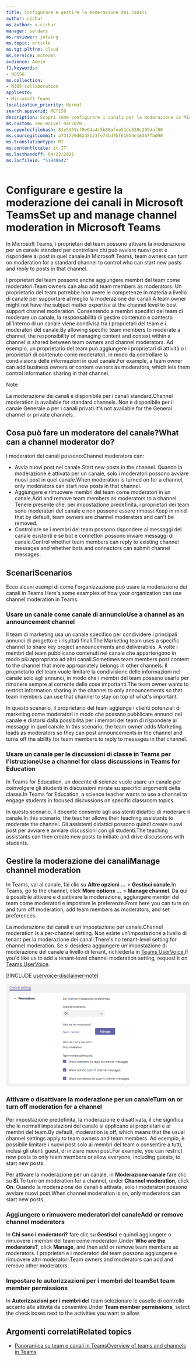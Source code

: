 ```yaml
---
title: Configurare e gestire la moderazione dei canali
author: cichur
ms.author: v-cichur
manager: serdars
ms.reviewer: jotaing
ms.topic: article
ms.tgt.pltfrm: cloud
ms.service: msteams
audience: Admin
f1.keywords:
- NOCSH
ms.collection:
- M365-collaboration
appliesto:
- Microsoft Teams
localization_priority: Normal
search.appverid: MET150
description: Scopri come configurare i canali per la moderazione in Microsoft Teams, incluso come aggiungere membri del team come moderatori del canale.
ms.custom: seo-marvel-mar2020
ms.openlocfilehash: 81e5159cf0e64a4c5b88afea51de528c299daf80
ms.sourcegitcommit: a731226d62d8b23fe73bd7bf61654e16367fbd90
ms.translationtype: MT
ms.contentlocale: it-IT
ms.lasthandoff: 04/22/2021
ms.locfileid: "51948642"
---
```

# <a name="set-up-and-manage-channel-moderation-in-microsoft-teams"></a><span data-ttu-id="e7323-103">Configurare e gestire la moderazione dei canali in Microsoft Teams</span><span class="sxs-lookup"><span data-stu-id="e7323-103">Set up and manage channel moderation in Microsoft Teams</span></span>

<span data-ttu-id="e7323-104">In Microsoft Teams, i proprietari del team possono attivare la moderazione per un canale standard per controllare chi può avviare nuovi post e rispondere ai post in quel canale.</span><span class="sxs-lookup"><span data-stu-id="e7323-104">In Microsoft Teams, team owners can turn on moderation for a standard channel to control who can start new posts and reply to posts in that channel.</span></span>

<span data-ttu-id="e7323-105">I proprietari del team possono anche aggiungere membri del team come moderatori.</span><span class="sxs-lookup"><span data-stu-id="e7323-105">Team owners can also add team members as moderators.</span></span> <span data-ttu-id="e7323-106">Un proprietario del team potrebbe non avere le competenze in materia a livello di canale per supportare al meglio la moderazione dei canali.</span><span class="sxs-lookup"><span data-stu-id="e7323-106">A team owner might not have the subject matter expertise at the channel level to best support channel moderation.</span></span> <span data-ttu-id="e7323-107">Consentendo a membri specifici del team di moderare un canale, la responsabilità di gestire contenuto e contesto all'interno di un canale viene condivisa tra i proprietari del team e i moderatori del canale.</span><span class="sxs-lookup"><span data-stu-id="e7323-107">By allowing specific team members to moderate a channel, the responsibility of managing content and context within a channel is shared between team owners and channel moderators.</span></span> <span data-ttu-id="e7323-108">Ad esempio, un proprietario del team può aggiungere i proprietari di attività o i proprietari di contenuto come moderatori, in modo da controllare la condivisione delle informazioni in quel canale.</span><span class="sxs-lookup"><span data-stu-id="e7323-108">For example, a team owner can add business owners or content owners as moderators, which lets them control information sharing in that channel.</span></span>

> [!NOTE]
> <span data-ttu-id="e7323-109">La moderazione dei canali è disponibile per i canali standard.</span><span class="sxs-lookup"><span data-stu-id="e7323-109">Channel moderation is available for standard channels.</span></span> <span data-ttu-id="e7323-110">Non è disponibile per il canale Generale o per i canali privati.</span><span class="sxs-lookup"><span data-stu-id="e7323-110">It's not available for the General channel or private channels.</span></span>

## <a name="what-can-a-channel-moderator-do"></a><span data-ttu-id="e7323-111">Cosa può fare un moderatore del canale?</span><span class="sxs-lookup"><span data-stu-id="e7323-111">What can a channel moderator do?</span></span>

<span data-ttu-id="e7323-112">I moderatori dei canali possono:</span><span class="sxs-lookup"><span data-stu-id="e7323-112">Channel moderators can:</span></span>

- <span data-ttu-id="e7323-113">Avvia nuovi post nel canale.</span><span class="sxs-lookup"><span data-stu-id="e7323-113">Start new posts in the channel.</span></span> <span data-ttu-id="e7323-114">Quando la moderazione è attivata per un canale, solo i moderatori possono avviare nuovi post in quel canale.</span><span class="sxs-lookup"><span data-stu-id="e7323-114">When moderation is turned on for a channel, only moderators can start new posts in that channel.</span></span>
- <span data-ttu-id="e7323-115">Aggiungere e rimuovere membri del team come moderatori in un canale.</span><span class="sxs-lookup"><span data-stu-id="e7323-115">Add and remove team members as moderators to a channel.</span></span> <span data-ttu-id="e7323-116">Tenere presente che, per impostazione predefinita, i proprietari dei team sono moderatori del canale e non possono essere rimossi.</span><span class="sxs-lookup"><span data-stu-id="e7323-116">Keep in mind that by default, team owners are channel moderators and can't be removed.</span></span>
- <span data-ttu-id="e7323-117">Controllare se i membri del team possono rispondere ai messaggi del canale esistenti e se bot e connettori possono inviare messaggi di canale.</span><span class="sxs-lookup"><span data-stu-id="e7323-117">Control whether team members can reply to existing channel messages and whether bots and connectors can submit channel messages.</span></span>

## <a name="scenarios"></a><span data-ttu-id="e7323-118">Scenari</span><span class="sxs-lookup"><span data-stu-id="e7323-118">Scenarios</span></span>

<span data-ttu-id="e7323-119">Ecco alcuni esempi di come l'organizzazione può usare la moderazione dei canali in Teams.</span><span class="sxs-lookup"><span data-stu-id="e7323-119">Here's some examples of how your organization can use channel moderation in Teams.</span></span>

### <a name="use-a-channel-as-an-announcement-channel"></a><span data-ttu-id="e7323-120">Usare un canale come canale di annuncio</span><span class="sxs-lookup"><span data-stu-id="e7323-120">Use a channel as an announcement channel</span></span>

<span data-ttu-id="e7323-121">Il team di marketing usa un canale specifico per condividere i principali annunci di progetto e i risultati finali.</span><span class="sxs-lookup"><span data-stu-id="e7323-121">The Marketing team uses a specific channel to share key project announcements and deliverables.</span></span> <span data-ttu-id="e7323-122">A volte i membri del team pubblicano contenuti nel canale che appartengono in modo più appropriato ad altri canali.</span><span class="sxs-lookup"><span data-stu-id="e7323-122">Sometimes team members post content to the channel that more appropriately belongs in other channels.</span></span> <span data-ttu-id="e7323-123">Il proprietario del team vuole limitare la condivisione delle informazioni nel canale solo agli annunci, in modo che i membri del team possano usarlo per rimanere sempre al corrente delle cose importanti.</span><span class="sxs-lookup"><span data-stu-id="e7323-123">The team owner wants to restrict information sharing in the channel to only announcements so that team members can use that channel to stay on top of what's important.</span></span>

<span data-ttu-id="e7323-124">In questo scenario, il proprietario del team aggiunge i clienti potenziali di marketing come moderatori in modo che possano pubblicare annunci nel canale e distorsi dalla possibilità per i membri del team di rispondere ai messaggi in quel canale.</span><span class="sxs-lookup"><span data-stu-id="e7323-124">In this scenario, the team owner adds Marketing leads as moderators so they can post announcements in the channel and turns off the ability for team members to reply to messages in that channel.</span></span>

### <a name="use-a-channel-for-class-discussions-in-teams-for-education"></a><span data-ttu-id="e7323-125">Usare un canale per le discussioni di classe in Teams per l'istruzione</span><span class="sxs-lookup"><span data-stu-id="e7323-125">Use a channel for class discussions in Teams for Education</span></span>

<span data-ttu-id="e7323-126">In Teams for Education, un docente di scienze vuole usare un canale per coinvolgere gli studenti in discussioni mirate su specifici argomenti della classe.</span><span class="sxs-lookup"><span data-stu-id="e7323-126">In Teams for Education, a science teacher wants to use a channel to engage students in focused discussions on specific classroom topics.</span></span>

<span data-ttu-id="e7323-127">In questo scenario, il docente consente agli assistenti didattici di moderare il canale.</span><span class="sxs-lookup"><span data-stu-id="e7323-127">In this scenario, the teacher allows their teaching assistants to moderate the channel.</span></span> <span data-ttu-id="e7323-128">Gli assistenti didattici possono quindi creare nuovi post per avviare e avviare discussioni con gli studenti.</span><span class="sxs-lookup"><span data-stu-id="e7323-128">The teaching assistants can then create new posts to initiate and drive discussions with students.</span></span>

## <a name="manage-channel-moderation"></a><span data-ttu-id="e7323-129">Gestire la moderazione dei canali</span><span class="sxs-lookup"><span data-stu-id="e7323-129">Manage channel moderation</span></span>

<span data-ttu-id="e7323-130">In Teams, vai al canale, fai clic su **Altre opzioni ...**  >  **Gestisci canale**.</span><span class="sxs-lookup"><span data-stu-id="e7323-130">In Teams, go to the channel, click **More options ...** > **Manage channel**.</span></span> <span data-ttu-id="e7323-131">Da qui è possibile attivare e disattivare la moderazione, aggiungere membri del team come moderatori e impostare le preferenze.</span><span class="sxs-lookup"><span data-stu-id="e7323-131">From here you can turn on and turn off moderation, add team members as moderators, and set preferences.</span></span>

<span data-ttu-id="e7323-132">La moderazione dei canali è un'impostazione per canale.</span><span class="sxs-lookup"><span data-stu-id="e7323-132">Channel moderation is a per-channel setting.</span></span> <span data-ttu-id="e7323-133">Non esiste un'impostazione a livello di tenant per la moderazione dei canali.</span><span class="sxs-lookup"><span data-stu-id="e7323-133">There's no tenant-level setting for channel moderation.</span></span> <span data-ttu-id="e7323-134">Se si desidera aggiungere un'impostazione di moderazione del canale a livello di tenant, richiederla in [Teams UserVoice.](https://microsoftteams.uservoice.com/)</span><span class="sxs-lookup"><span data-stu-id="e7323-134">If you'd like us to add a tenant-level channel moderation setting, request it on [Teams UserVoice](https://microsoftteams.uservoice.com/).</span></span>

[!INCLUDE [uservoice-disclaimer-note](includes/uservoice-disclaimer-note.md)]

![preferenze per la gestione dei canali-moderazione-in-teams](media/manage-channel-moderation-in-teams-preferences.png)

### <a name="turn-on-or-turn-off-moderation-for-a-channel"></a><span data-ttu-id="e7323-136">Attivare o disattivare la moderazione per un canale</span><span class="sxs-lookup"><span data-stu-id="e7323-136">Turn on or turn off moderation for a channel</span></span>

<span data-ttu-id="e7323-137">Per impostazione predefinita, la moderazione è disattivata, il che significa che le normali impostazioni del canale si applicano ai proprietari e ai membri del team.</span><span class="sxs-lookup"><span data-stu-id="e7323-137">By default, moderation is off, which means that the usual channel settings apply to team owners and team members.</span></span> <span data-ttu-id="e7323-138">Ad esempio, è possibile limitare i nuovi post solo ai membri del team o consentire a tutti, inclusi gli utenti guest, di iniziare nuovi post.</span><span class="sxs-lookup"><span data-stu-id="e7323-138">For example, you can restrict new posts to only team members or allow everyone, including guests, to start new posts.</span></span>

<span data-ttu-id="e7323-139">Per attivare la moderazione per un canale, in **Moderazione canale** fare clic su **Sì.**</span><span class="sxs-lookup"><span data-stu-id="e7323-139">To turn on moderation for a channel, under **Channel moderation**, click **On**.</span></span> <span data-ttu-id="e7323-140">Quando la moderazione dei canali è attivata, solo i moderatori possono avviare nuovi post.</span><span class="sxs-lookup"><span data-stu-id="e7323-140">When channel moderation is on, only moderators can start new posts.</span></span> 

### <a name="add-or-remove-channel-moderators"></a><span data-ttu-id="e7323-141">Aggiungere o rimuovere moderatori del canale</span><span class="sxs-lookup"><span data-stu-id="e7323-141">Add or remove channel moderators</span></span>

<span data-ttu-id="e7323-142">In **Chi sono i moderatori?** fare clic su **Gestisci** e quindi aggiungere o rimuovere i membri del team come moderatori.</span><span class="sxs-lookup"><span data-stu-id="e7323-142">Under **Who are the moderators?**, click **Manage**, and then add or remove team members as moderators.</span></span> <span data-ttu-id="e7323-143">I proprietari e i moderatori del team possono aggiungere e rimuovere altri moderatori.</span><span class="sxs-lookup"><span data-stu-id="e7323-143">Team owners and moderators can add and remove other moderators.</span></span>  

### <a name="set-team-member-permissions"></a><span data-ttu-id="e7323-144">Impostare le autorizzazioni per i membri del team</span><span class="sxs-lookup"><span data-stu-id="e7323-144">Set team member permissions</span></span>

<span data-ttu-id="e7323-145">In **Autorizzazioni per i membri del** team selezionare le caselle di controllo accanto alle attività da consentire.</span><span class="sxs-lookup"><span data-stu-id="e7323-145">Under **Team member permissions**, select the check boxes next to the activities  you want to allow.</span></span>

## <a name="related-topics"></a><span data-ttu-id="e7323-146">Argomenti correlati</span><span class="sxs-lookup"><span data-stu-id="e7323-146">Related topics</span></span>

- [<span data-ttu-id="e7323-147">Panoramica su team e canali in Teams</span><span class="sxs-lookup"><span data-stu-id="e7323-147">Overview of teams and channels in Teams</span></span>](teams-channels-overview.md)
